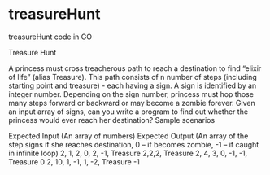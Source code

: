 # treasureHunt
treasureHunt code in GO


Treasure Hunt

A princess must cross treacherous path to reach a destination to find “elixir of life” (alias Treasure).
This path consists of n number of steps (including starting point and treasure) - each having a sign. A sign is identified by an integer number. Depending on the sign number, princess must hop those many steps forward or backward or may become a zombie forever. 
Given an input array of signs, can you write a program to find out whether the princess would ever reach her destination?
Sample scenarios

Expected Input
 (An array of numbers)	              Expected Output
                                      (An array of the step signs if she reaches destination, 0 – if becomes zombie, -1 – if caught in infinite loop)
2, 1, 2, 0, 2, -1, Treasure	          2,2,2, Treasure
2, 4, 3, 0, -1, -1, Treasure	        0
2, 10, 1, -1, 1, -2, Treasure        -1
